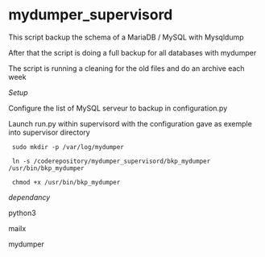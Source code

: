 # mydumper_supervisord

This script backup the schema of a MariaDB / MySQL with Mysqldump

After that the script is doing a full backup for all databases with mydumper

The script is running a cleaning for the old files and do an archive each week

*Setup*

Configure the list of MySQL serveur to backup in configuration.py

Launch run.py within supervisord with the configuration gave as exemple into supervisor directory

<code> sudo mkdir -p /var/log/mydumper </code>

<code> ln -s /coderepository/mydumper_supervisord/bkp_mydumper /usr/bin/bkp_mydumper </code>

<code> chmod +x /usr/bin/bkp_mydumper </code>

*dependancy*

python3

mailx

mydumper
